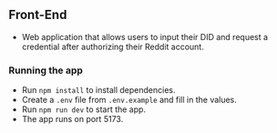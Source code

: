 ## Front-End

- Web application that allows users to input their DID and request a credential after authorizing their Reddit account.

### Running the app

- Run `npm install` to install dependencies.
- Create a `.env` file from `.env.example` and fill in the values.
- Run `npm run dev` to start the app.
- The app runs on port 5173.

